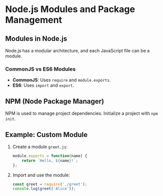 
# Node.js Modules and Package Management

## Modules in Node.js
Node.js has a modular architecture, and each JavaScript file can be a module.

### CommonJS vs ES6 Modules
- **CommonJS**: Uses `require` and `module.exports`.
- **ES6**: Uses `import` and `export`.

## NPM (Node Package Manager)
NPM is used to manage project dependencies. Initialize a project with `npm init`.

## Example: Custom Module
1. Create a module `greet.js`:
   ```javascript
   module.exports = function(name) {
       return `Hello, ${name}!`;
   };
   ```

2. Import and use the module:
   ```javascript
   const greet = require('./greet');
   console.log(greet('Alice'));
   ```
